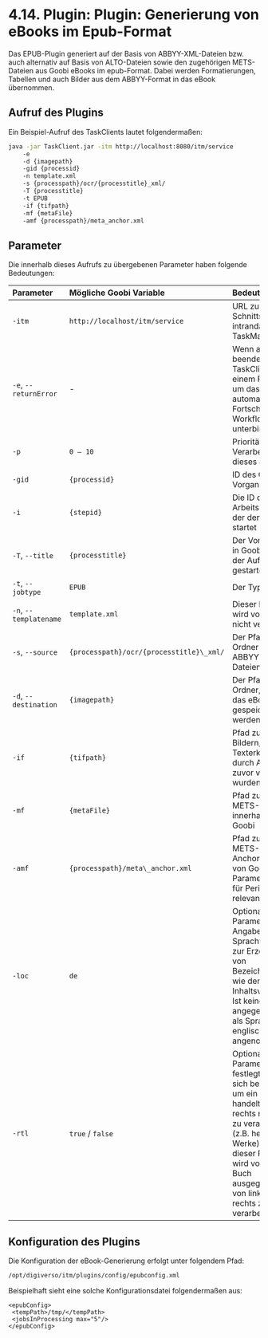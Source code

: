 # 4.14. Plugin: Plugin: Generierung von eBooks im Epub-Format

Das EPUB-Plugin generiert auf der Basis von ABBYY-XML-Dateien bzw. auch alternativ auf Basis von ALTO-Dateien sowie den zugehörigen METS-Dateien aus Goobi eBooks im epub-Format. Dabei werden Formatierungen, Tabellen und auch Bilder aus dem ABBYY-Format in das eBook übernommen.

## Aufruf des Plugins

Ein Beispiel-Aufruf des TaskClients lautet folgendermaßen:

```bash
java -jar TaskClient.jar -itm http://localhost:8080/itm/service 
    -e 
    -d {imagepath}  
    -gid {processid} 
    -n template.xml 
    -s {processpath}/ocr/{processtitle}_xml/ 
    -T {processtitle} 
    -t EPUB 
    -if {tifpath} 
    -mf {metaFile} 
    -amf {processpath}/meta_anchor.xml
```

## Parameter

Die innerhalb dieses Aufrufs zu übergebenen Parameter haben folgende Bedeutungen:

| Parameter | Mögliche Goobi Variable | Bedeutung |
| :--- | :--- | :--- |
| `-itm` | `http://localhost/itm/service` | URL zur Schnittstelle des intranda TaskManagers |
| `-e`, `--returnError` | - | Wenn angegeben, beendet sich der TaskClient mit einem Fehlercode, um das automatische Fortschreiten im Workflow zu unterbinden |
| `-p` | `0 – 10` | Priorität zur Verarbeitung dieses Jobs |
| `-gid` | `{processid}` | ID des Goobi-Vorgangs |
| `-i`  | `{stepid}` | Die ID des Arbeitsschrittes, der den Aufruf startet |
| `-T`, `--title` | `{processtitle}` | Der Vorgangstitel in Goobi, für den der Aufruf gestartet wird |
| `-t`, `--jobtype` | `EPUB` | Der Typ des Jobs |
| `-n`, `--templatename` | `template.xml` | Dieser Parameter wird vom Plugin nicht verwendet. |
| `-s`, `--source` | `{processpath}/ocr/{processtitle}\_xml/` | Der Pfad zum Ordner der ABBYY-XML-Dateien |
| `-d`, `--destination` | `{imagepath}` | Der Pfad zum Ordner, in dem das eBook gespeichert werden soll |
| `-if` | `{tifpath}` | Pfad zu den Bildern, die für die Texterkennung durch Abbyy zuvor verwendet wurden |
| `-mf` | `{metaFile}` | Pfad zu der METS-Datei innerhalb von Goobi |
| `-amf` | `{processpath}/meta\_anchor.xml` | Pfad zu der METS-Datei des Anchors innerhalb von Goobi. Dieser Parameter ist nur für Periodika relevant. |
| `-loc` | `de` | Optionaler Parameter für die Angabe einer Sprachvariante zur Erzeugung von Bezeichnungen wie dem Titel des Inhaltsverzeichnis. Ist keine Sprache angegeben, wird als Sprache englisch \(en\) angenommen. |
| `-rtl` | `true` / `false` | Optionaler Parameter der festlegt, ob es sich bei dem Werk um ein Buch handelt, was von rechts nach links zu verarbeiten ist \(z.B. hebräische Werke\). Fehlt dieser Parameter, wird von einem Buch ausgegangen, das von links nach rechts zu verarbeiten ist. |

## Konfiguration des Plugins

Die Konfiguration der eBook-Generierung erfolgt unter folgendem Pfad:

```bash
/opt/digiverso/itm/plugins/config/epubconfig.xml
```

Beispielhaft sieht eine solche Konfigurationsdatei folgendermaßen aus:

```markup
<epubConfig>
 <tempPath>/tmp/</tempPath>
 <jobsInProcessing max="5"/>
</epubConfig>
```



